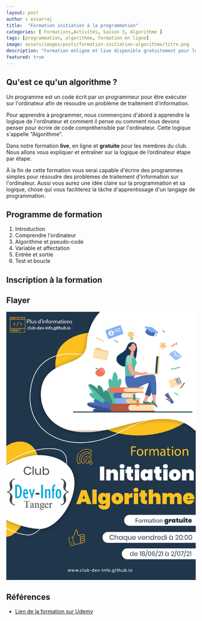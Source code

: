 ```yaml
---
layout: post
author : essarraj
title:  "Formation initiation à la programmation"
categories: [ Formations,Activités, Saison 3, Algorithme ]
tags: [programmation, algorithme, formation en ligne]
image: assets/images/posts/formation-initiation-algorithme/titre.png
description: "Formation enligne et live disponible gratuitement pour les membres du club pour s'initialiser à la programmation et l'algorithme réalisera par le formateur ESSARRAJ Fouad "
featured: true
---
```


## Qu'est ce qu'un algorithme ?

Un programme est un code écrit par un programmeur pour être exécuter sur l'ordinateur afin de résoudre un problème de traitement d'information.

Pour apprendre à programmer, nous commençons d'abord à apprendre la logique de l'ordinateur et comment il pense ou comment nous devons penser pour écrire de code compréhensible par l'ordinateur. Cette logique s'appelle "Algorithme".

Dans notre formation **live**, en ligne et **gratuite** pour les membres du club. Nous allons vous expliquer et entraîner sur la logique de l’ordinateur étape par étape.

À la fin de cette formation vous serai capable d'écrire des programmes simples pour résoudre des problèmes de traitement d'information sur l'ordinateur. Aussi vous aurez une idée claire sur la programmation et sa logique, chose qui vous faciliterez la tâche d'apprentissage d'un langage de programmation.


## Programme de formation

1. Introduction
2. Comprendre l'ordinateur
3. Algorithme et pseudo-code
4. Variable et affectation
5. Entrée et sortie
6. Test et boucle

## Inscription à la formation



## Flayer

![flayer](../assets/images/posts/formation-initiation-algorithme/flayer.png)

## Références 

- [Lien de la formation sur Udemy](https://www.udemy.com/course/les-bases-de-la-programmation-et-algorithme/?referralCode=0AB16423D1592F34D295/)
